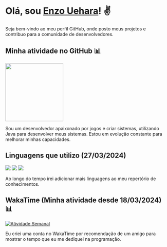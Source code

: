 <h1>Olá, sou <a href="https://github.com/enzouhr">Enzo Uehara</a>! ✌️</h1>

<p align="">
  Seja bem-vindo ao meu perfil GitHub, onde posto meus projetos e contribuo para a comunidade de desenvolvedores.
</p>

<h2>Minha atividade no GitHub 📊</h2>

<div>
  <img height="180em" src="https://github-readme-stats.vercel.app/api?username=enzouhr&show_icons=true&theme=radical&count_private=true&hide_border=false&locale=pt-br"/>
</div>

<p>
  Sou um desenvolvedor apaixonado por jogos e criar sistemas, utilizando Java para desenvolver meus sistemas. Estou em evolução constante para melhorar minhas capacidades.
</p>

<h2>Linguagens que utilizo (27/03/2024)</h2>

<div>
  
  <a>
    <img src="https://img.shields.io/badge/Java-ED8B00?style=for-the-badge&logo=openjdk&logoColor=black"> <img src="https://img.shields.io/badge/SQLite-07405E?style=for-the-badge&logo=sqlite&logoColor=white"> <img src="https://img.shields.io/badge/MySQL-00000F?style=for-the-badge&logo=mysql&logoColor=white">
  </a>

  <p>
    Ao longo do tempo irei adicionar mais linguagens ao meu repertório de conhecimentos.
  </p>


  
</div>

<h2>WakaTime (Minha atividade desde 18/03/2024) 📊</h2>

<div>
  <a href="https://wakatime.com/@enzouhr">
    <img src="https://github-readme-stats.vercel.app/api/wakatime?username=enzouhr&layout=compact&theme=radical" alt="Atividade Semanal">
  </a>

  <p>
    Eu criei uma conta no WakaTime por recomendação de um amigo para mostrar o tempo que eu me dediquei na programação.
  </p>
</div>
